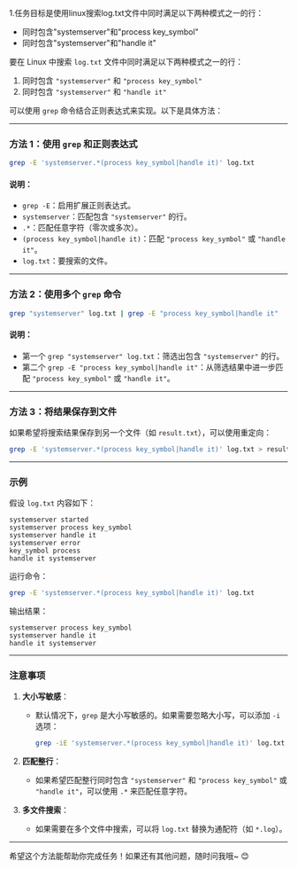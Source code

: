 1.任务目标是使用linux搜索log.txt文件中同时满足以下两种模式之一的行：

- 同时包含"systemserver"和"process key_symbol"
- 同时包含"systemserver"和"handle it"



要在 Linux 中搜索 `log.txt` 文件中同时满足以下两种模式之一的行：

1. 同时包含 `"systemserver"` 和 `"process key_symbol"`
2. 同时包含 `"systemserver"` 和 `"handle it"`

可以使用 `grep` 命令结合正则表达式来实现。以下是具体方法：

---

### **方法 1：使用 `grep` 和正则表达式**
```bash
grep -E 'systemserver.*(process key_symbol|handle it)' log.txt
```

#### **说明：**
- `grep -E`：启用扩展正则表达式。
- `systemserver`：匹配包含 `"systemserver"` 的行。
- `.*`：匹配任意字符（零次或多次）。
- `(process key_symbol|handle it)`：匹配 `"process key_symbol"` 或 `"handle it"`。
- `log.txt`：要搜索的文件。

---

### **方法 2：使用多个 `grep` 命令**
```bash
grep "systemserver" log.txt | grep -E "process key_symbol|handle it"
```

#### **说明：**
- 第一个 `grep "systemserver" log.txt`：筛选出包含 `"systemserver"` 的行。
- 第二个 `grep -E "process key_symbol|handle it"`：从筛选结果中进一步匹配 `"process key_symbol"` 或 `"handle it"`。

---

### **方法 3：将结果保存到文件**
如果希望将搜索结果保存到另一个文件（如 `result.txt`），可以使用重定向：
```bash
grep -E 'systemserver.*(process key_symbol|handle it)' log.txt > result.txt
```

---

### **示例**
假设 `log.txt` 内容如下：
```
systemserver started
systemserver process key_symbol
systemserver handle it
systemserver error
key_symbol process
handle it systemserver
```

运行命令：
```bash
grep -E 'systemserver.*(process key_symbol|handle it)' log.txt
```

输出结果：
```
systemserver process key_symbol
systemserver handle it
handle it systemserver
```

---

### **注意事项**
1. **大小写敏感**：
   - 默认情况下，`grep` 是大小写敏感的。如果需要忽略大小写，可以添加 `-i` 选项：
     ```bash
     grep -iE 'systemserver.*(process key_symbol|handle it)' log.txt
     ```

2. **匹配整行**：
   - 如果希望匹配整行同时包含 `"systemserver"` 和 `"process key_symbol"` 或 `"handle it"`，可以使用 `.*` 来匹配任意字符。

3. **多文件搜索**：
   - 如果需要在多个文件中搜索，可以将 `log.txt` 替换为通配符（如 `*.log`）。

---

希望这个方法能帮助你完成任务！如果还有其他问题，随时问我哦~ 😊